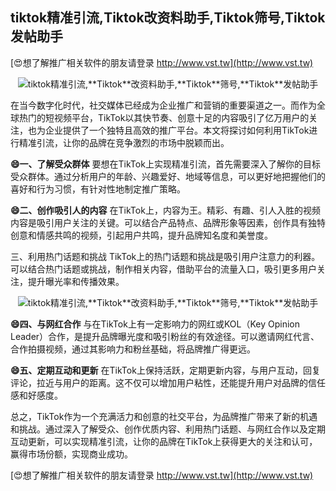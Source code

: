 ## **tiktok精准引流,**Tiktok**改资料助手,**Tiktok**筛号,**Tiktok**发帖助手**

[😍想了解推广相关软件的朋友请登录 http://www.vst.tw](http://www.vst.tw)

 <center><img src="https://vst.tw/MP4/tuiguang/png/0.png" alt="tiktok精准引流,**Tiktok**改资料助手,**Tiktok**筛号,**Tiktok**发帖助手"></center>

在当今数字化时代，社交媒体已经成为企业推广和营销的重要渠道之一。而作为全球热门的短视频平台，TikTok以其快节奏、创意十足的内容吸引了亿万用户的关注，也为企业提供了一个独特且高效的推广平台。本文将探讨如何利用TikTok进行精准引流，让你的品牌在竞争激烈的市场中脱颖而出。

**😄一、了解受众群体**
要想在TikTok上实现精准引流，首先需要深入了解你的目标受众群体。通过分析用户的年龄、兴趣爱好、地域等信息，可以更好地把握他们的喜好和行为习惯，有针对性地制定推广策略。

**😄二、创作吸引人的内容**
在TikTok上，内容为王。精彩、有趣、引人入胜的视频内容是吸引用户关注的关键。可以结合产品特点、品牌形象等因素，创作具有独特创意和情感共鸣的视频，引起用户共鸣，提升品牌知名度和美誉度。

三、利用热门话题和挑战
TikTok上的热门话题和挑战是吸引用户注意力的利器。可以结合热门话题或挑战，制作相关内容，借助平台的流量入口，吸引更多用户关注，提升曝光率和传播效果。

 <center><img src="https://vst.tw/MP4/tuiguang/png/4.png" alt="tiktok精准引流,**Tiktok**改资料助手,**Tiktok**筛号,**Tiktok**发帖助手"></center>

**😄四、与网红合作**
与在TikTok上有一定影响力的网红或KOL（Key Opinion Leader）合作，是提升品牌曝光度和吸引粉丝的有效途径。可以邀请网红代言、合作拍摄视频，通过其影响力和粉丝基础，将品牌推广得更远。

**😄五、定期互动和更新**
在TikTok上保持活跃，定期更新内容，与用户互动，回复评论，拉近与用户的距离。这不仅可以增加用户粘性，还能提升用户对品牌的信任感和好感度。

总之，TikTok作为一个充满活力和创意的社交平台，为品牌推广带来了新的机遇和挑战。通过深入了解受众、创作优质内容、利用热门话题、与网红合作以及定期互动更新，可以实现精准引流，让你的品牌在TikTok上获得更大的关注和认可，赢得市场份额，实现商业成功。

[😍想了解推广相关软件的朋友请登录 http://www.vst.tw](http://www.vst.tw)




